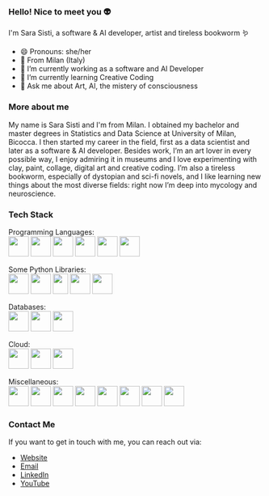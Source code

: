 ### Hello! Nice to meet you 👽
I'm Sara Sisti, a software & AI developer, artist and tireless bookworm 🪱 

- 😄 Pronouns: she/her
- 📍 From Milan (Italy) 
- 🔭 I’m currently working as a software and AI Developer
- 🌱 I’m currently learning Creative Coding 
- 💬 Ask me about Art, AI, the mistery of consciousness

### More about me
My name is Sara Sisti and I'm from Milan. I obtained my bachelor and master degrees in Statistics and Data Science at University of Milan, Bicocca. I then started my career in the field, first as a data scientist and later as a software & AI developer. 
Besides work, I’m an art lover in every possible way, I enjoy admiring it in museums and I love experimenting with clay, paint, collage, digital art and creative coding. I’m also a tireless bookworm, especially of dystopian and sci-fi novels, and I like learning new things about the most diverse fields: right now I’m deep into mycology and neuroscience. 

### Tech Stack
Programming Languages:<br />
<img width="40" height="40" src="https://user-images.githubusercontent.com/25181517/183423507-c056a6f9-1ba8-4312-a350-19bcbc5a8697.png"> <img width="40" height="40" src="https://user-images.githubusercontent.com/25181517/121405384-444d7300-c95d-11eb-959f-913020d3bf90.png"> <img width="40" height="40" src="https://user-images.githubusercontent.com/25181517/117447155-6a868a00-af3d-11eb-9cfe-245df15c9f3f.png"> <img width="40" height="40" src="https://user-images.githubusercontent.com/25181517/121406389-6267a300-c95e-11eb-8d67-f1e22afe8aea.png"> <img width="40" height="40" src="https://user-images.githubusercontent.com/25181517/192158954-f88b5814-d510-4564-b285-dff7d6400dad.png"> <img width="40" height="40" src="https://user-images.githubusercontent.com/25181517/183898674-75a4a1b1-f960-4ea9-abcb-637170a00a75.png">

Some Python Libraries:<br />
<img width="40" height="40" src="https://encrypted-tbn0.gstatic.com/images?q=tbn:ANd9GcSZXPzncPbMqBOU2SP3jsn4tUIF2rnPXWIXca9aJis&s"> <img width="40" height="40" src="https://encrypted-tbn0.gstatic.com/images?q=tbn:ANd9GcRBmJNKHVuRdikhCIhhvz3-BDt-kH93flEdT-naJtY&s"> <img width="30" height="40" src="https://upload.wikimedia.org/wikipedia/commons/thumb/1/10/PyTorch_logo_icon.svg/1200px-PyTorch_logo_icon.svg.png"> <img width="40" height="40" src="https://upload.wikimedia.org/wikipedia/commons/thumb/2/22/Pandas_mark.svg/225px-Pandas_mark.svg.png"> <img width="40" height="40" src="https://cdn.worldvectorlogo.com/logos/fastapi-1.svg">

Databases:<br />
<img width="40" height="40" src="https://user-images.githubusercontent.com/25181517/183896128-ec99105a-ec1a-4d85-b08b-1aa1620b2046.png"> <img width="40" height="40" src="https://user-images.githubusercontent.com/25181517/182884177-d48a8579-2cd0-447a-b9a6-ffc7cb02560e.png"> <img width="40" height="40" src="https://user-images.githubusercontent.com/25181517/182884027-02cf00e4-6ac5-49a8-816d-3287a26bc5b4.png">

Cloud:<br />
<img width="40" height="40" src="https://user-images.githubusercontent.com/25181517/183911547-990692bc-8411-4878-99a0-43506cdb69cf.png"> <img width="40" height="40" src="https://user-images.githubusercontent.com/25181517/183911544-95ad6ba7-09bf-4040-ac44-0adafedb9616.png"> <img width="40" height="40" src="https://user-images.githubusercontent.com/25181517/183896132-54262f2e-6d98-41e3-8888-e40ab5a17326.png">

Miscellaneous:<br />
<img width="40" height="40" src="https://user-images.githubusercontent.com/25181517/117207330-263ba280-adf4-11eb-9b97-0ac5b40bc3be.png"> <img width="40" height="40" src="https://user-images.githubusercontent.com/25181517/192107858-fe19f043-c502-4009-8c47-476fc89718ad.png"> <img width="40" height="40" src="https://user-images.githubusercontent.com/25181517/192107004-2d2fff80-d207-4916-8a3e-130fee5ee495.png"> <img width="40" height="40" src="https://user-images.githubusercontent.com/25181517/192108372-f71d70ac-7ae6-4c0d-8395-51d8870c2ef0.png"> <img width="40" height="40" src="https://user-images.githubusercontent.com/25181517/192108375-268c35e6-ab26-44b2-88bf-e3121a4e5083.png"> <img width="40" height="40" src="https://user-images.githubusercontent.com/25181517/192109061-e138ca71-337c-4019-8d42-4792fdaa7128.png"> <img width="40" height="40" src="https://user-images.githubusercontent.com/25181517/183914128-3fc88b4a-4ac1-40e6-9443-9a30182379b7.png"> <img width="40" height="40" src="https://user-images.githubusercontent.com/25181517/186711335-a3729606-5a78-4496-9a36-06efcc74f800.png">

### Contact Me
If you want to get in touch with me, you can reach out via:
- [Website](https://www.sarasisti.com)
- [Email](mailto:sarasisti.mi@gmail.com)
- [LinkedIn](https://www.linkedin.com/in/sara-sisti-b169a1141/)
- [YouTube](https://www.youtube.com/channel/UCsZc8sRsmylHNLfBWyXJfRw)

